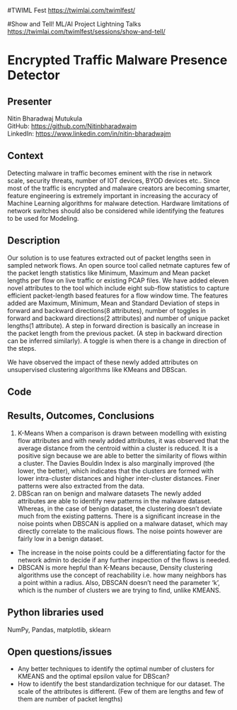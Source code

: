 #TWIML Fest
https://twimlai.com/twimlfest/

#Show and Tell! ML/AI Project Lightning Talks
https://twimlai.com/twimlfest/sessions/show-and-tell/
# Encrypted Traffic Malware Presence Detector 

## Presenter

Nitin Bharadwaj Mutukula <br>
GitHub: https://github.com/Nitinbharadwajm <br>
LinkedIn: https://www.linkedin.com/in/nitin-bharadwajm

## Context
Detecting malware in traffic becomes eminent with the rise in network scale, security threats, number of IOT devices, BYOD devices etc.. Since most of the traffic is encrypted and malware creators are becoming smarter, feature engineering is extremely important in increasing the accuracy of Machine Learning algorithms for malware detection. Hardware limitations of network switches should also be considered while identifying the features to be used for Modeling. 

## Description
Our solution is to use features extracted out of packet lengths seen in sampled network flows. An open source tool called netmate captures few of the packet length statistics like Minimum, Maximum and Mean packet lengths per flow on live traffic or existing PCAP files. We have added eleven novel attributes to the tool which include eight sub-flow statistics to capture efficient packet-length based features for a flow window time. The features added are Maximum, Minimum, Mean and Standard Deviation of steps in forward and backward directions(8 attributes), number of toggles in forward and backward directions(2 attributes) and number of unique packet lengths(1 attribute). A step in forward direction is basically an increase in the packet length from the previous packet. (A step in backward direction can be inferred similarly). A toggle is when there is a change in direction of the steps. 

We have observed the impact of these newly added attributes on unsupervised clustering algorithms like KMeans and DBScan.

## Code


## Results, Outcomes, Conclusions

1. K-Means
    When a comparison is drawn between modelling with existing flow attributes and with newly added attributes, it was observed that the average distance from the centroid within a cluster is reduced. It is a positive sign because we are able to better the similarity of flows within a cluster. The Davies Bouldin Index is also marginally improved (the lower, the better), which indicates that the clusters are formed with lower intra-cluster distances and higher inter-cluster distances. Finer patterns were also extracted from the data.
2. DBScan ran on benign and malware datasets
    The newly added attributes are able to identify new patterns in the malware dataset. Whereas, in the case of benign dataset, the clustering doesn’t deviate much from the existing patterns. There is a significant increase in the noise points when DBSCAN is applied on a malware dataset, which may directly correlate to the malicious flows. The noise points however are fairly low in a benign dataset. 

- The increase in the noise points could be a differentiating factor for the network admin to decide if any further inspection of the flows is needed.
- DBSCAN is more hepful than K-Means because, Density clustering algorithms use the concept of reachability i.e. how many neighbors has a point within a radius. Also, DBSCAN doesn’t need the parameter ‘k’, which is the number of clusters we are trying to find, unlike KMEANS.


## Python libraries used

NumPy, Pandas, matplotlib, sklearn

## Open questions/issues
- Any better techniques to identify the optimal number of clusters for KMEANS and the optimal epsilon value for DBScan?
- How to identify the best standardization technique for our dataset. The scale of the attributes is different. (Few of them are lengths and few of them are number of packet lengths)
